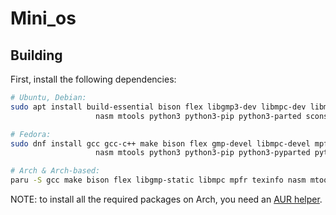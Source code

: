 # Mini_os
## Building

First, install the following dependencies:

```sh
# Ubuntu, Debian:
sudo apt install build-essential bison flex libgmp3-dev libmpc-dev libmpfr-dev texinfo wget \
                   nasm mtools python3 python3-pip python3-parted scons dosfstools libguestfs-tools qemu-system-x86

# Fedora:
sudo dnf install gcc gcc-c++ make bison flex gmp-devel libmpc-devel mpfr-devel texinfo wget \
                   nasm mtools python3 python3-pip python3-pyparted python3-scons dosfstools guestfs-tools qemu-system-x86

# Arch & Arch-based:
paru -S gcc make bison flex libgmp-static libmpc mpfr texinfo nasm mtools qemu-system-x86 python3 scons
```
NOTE: to install all the required packages on Arch, you need an [AUR helper](https://wiki.archlinux.org/title/AUR_helpers).